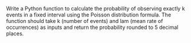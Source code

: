 Write a Python function to calculate the probability of observing exactly k events in a fixed interval using the Poisson distribution formula. The function should take k (number of events) and lam (mean rate of occurrences) as inputs and return the probability rounded to 5 decimal places.
